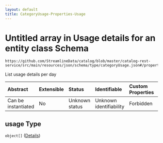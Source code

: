 ```yaml
---
layout: default
title: CategoryUsage-Properties-Usage
---
```


# Untitled array in Usage details for an entity class Schema

```text
https://github.com/StreamlineData/catalog/blob/master/catalog-rest-service/src/main/resources/json/schema/type/categoryUsage.json#/properties/usage
```

List usage details per day

| Abstract | Extensible | Status | Identifiable | Custom Properties | Additional Properties | Access Restrictions | Defined In |
| :--- | :--- | :--- | :--- | :--- | :--- | :--- | :--- |
| Can be instantiated | No | Unknown status | Unknown identifiability | Forbidden | Allowed | none | [categoryUsage.json\*](categoryusage.md) |

## usage Type

`object[]` \([Details](../Common/common-definitions-usagedetails.md)\)

